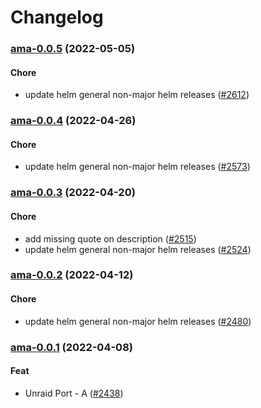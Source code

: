 # Changelog<br>


<a name="ama-0.0.5"></a>
### [ama-0.0.5](https://github.com/truecharts/apps/compare/clamav-2.1.12...ama-0.0.5) (2022-05-05)

#### Chore

* update helm general non-major helm releases ([#2612](https://github.com/truecharts/apps/issues/2612))



<a name="ama-0.0.4"></a>
### [ama-0.0.4](https://github.com/truecharts/apps/compare/tinymediamanager-1.0.10...ama-0.0.4) (2022-04-26)

#### Chore

* update helm general non-major helm releases ([#2573](https://github.com/truecharts/apps/issues/2573))



<a name="ama-0.0.3"></a>
### [ama-0.0.3](https://github.com/truecharts/apps/compare/tinymediamanager-1.0.9...ama-0.0.3) (2022-04-20)

#### Chore

* add missing quote on description ([#2515](https://github.com/truecharts/apps/issues/2515))
* update helm general non-major helm releases ([#2524](https://github.com/truecharts/apps/issues/2524))



<a name="ama-0.0.2"></a>
### [ama-0.0.2](https://github.com/truecharts/apps/compare/clamav-2.1.7...ama-0.0.2) (2022-04-12)

#### Chore

* update helm general non-major helm releases ([#2480](https://github.com/truecharts/apps/issues/2480))



<a name="ama-0.0.1"></a>
### [ama-0.0.1](https://github.com/truecharts/apps/compare/tinymediamanager-1.0.7...ama-0.0.1) (2022-04-08)

#### Feat

* Unraid Port - A ([#2438](https://github.com/truecharts/apps/issues/2438))
